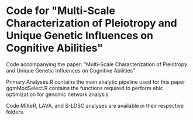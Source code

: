 # Code for "Multi-Scale Characterization of Pleiotropy and Unique Genetic Influences on Cognitive Abilities"
Code accompanying the paper: "Multi-Scale Characterization of Pleiotropy and Unique Genetic Influences on Cognitive Abilities"

Primary Analyses.R contains the main analytic pipeline used for this paper
ggmModSelect.R contains the functions required to perform ebic optimization for genomic network analysis

Code MiXeR, LAVA, and S-LDSC analyses are available in their respective folders. 

